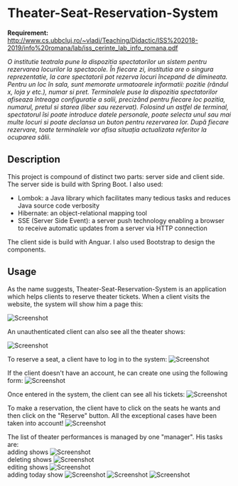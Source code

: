 # Theater-Seat-Reservation-System

<b>Requirement:</b> http://www.cs.ubbcluj.ro/~vladi/Teaching/Didactic/ISS%202018-2019/info%20romana/lab/iss_cerinte_lab_info_romana.pdf

<i>O institutie teatrala pune la dispozitia spectatorilor un sistem pentru rezervarea locurilor la
spectacole. În fiecare zi, institutia are o singura reprezentatie, la care spectatorii pot rezerva locuri
începand de dimineata. Pentru un loc în sala, sunt memorate urmatoarele informatii: pozitie (rândul
x, loja y etc.), numar si pret. Terminalele puse la dispozitia spectatorilor afiseaza întreaga
configuratie a salii, precizând pentru fiecare loc pozitia, numarul, pretul si starea (liber sau
rezervat). Folosind un astfel de terminal, spectatorul îsi poate introduce datele personale, poate
selecta unul sau mai multe locuri si poate declansa un buton pentru rezervarea lor. După fiecare
rezervare, toate terminalele vor afisa situația actualizata referitor la ocuparea sălii.</i>

<h2>Description</h2>
This project is compound of distinct two parts: server side and client side.
The server side is build with Spring Boot. I also used:
  <ul>
  <li>Lombok: a Java library which facilitates many tedious tasks and reduces Java source code verbosity
  </li>
  <li>Hibernate: an object-relational mapping tool 
  </li>
  <li>SSE (Server Side Event): a server push technology enabling a browser to receive automatic updates from a server via HTTP connection
  </li>
  </ul>
The client side is build with Anguar. I also used Bootstrap to design the components.

<h2>Usage</h2>
As the name suggests, Theater-Seat-Reservation-System is an application which helps clients to reserve theater tickets.
When a client visits the website, the system will show him a page this:

![Screenshot](https://github.com/teofanaenachioiu/Theater-Seat-Reservation-System/blob/master/screenshots/main.PNG)

An unauthenticated client can also see all the theater shows:

![Screenshot](https://github.com/teofanaenachioiu/Theater-Seat-Reservation-System/blob/master/screenshots/shows.PNG)

To reserve a seat, a client have to log in to the system:
![Screenshot](https://github.com/teofanaenachioiu/Theater-Seat-Reservation-System/blob/master/screenshots/login.PNG)

If the client doesn't have an account, he can create one using the following form:
![Screenshot](https://github.com/teofanaenachioiu/Theater-Seat-Reservation-System/blob/master/screenshots/signup.PNG)

Once entered in the system, the client can see all his tickets:
![Screenshot](https://github.com/teofanaenachioiu/Theater-Seat-Reservation-System/blob/master/screenshots/tickets.PNG)

To make a reservation, the client have to click on the seats he wants and then click on the "Reserve" button. All the exceptional cases have been taken into account!
![Screenshot](https://github.com/teofanaenachioiu/Theater-Seat-Reservation-System/blob/master/screenshots/reserve.PNG)

The list of theater performances is managed by one "manager". His tasks are:
<br>
adding shows
![Screenshot](https://github.com/teofanaenachioiu/Theater-Seat-Reservation-System/blob/master/screenshots/add.PNG)
<br>
deleting shows
![Screenshot](https://github.com/teofanaenachioiu/Theater-Seat-Reservation-System/blob/master/screenshots/delete.PNG)
<br>
editing shows
![Screenshot](https://github.com/teofanaenachioiu/Theater-Seat-Reservation-System/blob/master/screenshots/edit.PNG)
<br>
adding today show
![Screenshot](https://github.com/teofanaenachioiu/Theater-Seat-Reservation-System/blob/master/screenshots/today.PNG)
![Screenshot](https://github.com/teofanaenachioiu/Theater-Seat-Reservation-System/blob/master/screenshots/addCrrShow.PNG)
![Screenshot](https://github.com/teofanaenachioiu/Theater-Seat-Reservation-System/blob/master/screenshots/timer.PNG)
